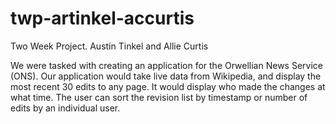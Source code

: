 # twp-artinkel-accurtis
Two Week Project. Austin Tinkel and Allie Curtis

We were tasked with creating an application for the Orwellian News Service (ONS). Our application would take live data from Wikipedia, and display the most recent 30 edits to any page. It would display who made the changes at what time. The user can sort the revision list by timestamp or number of edits by an individual user.
